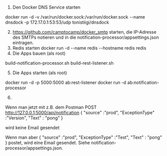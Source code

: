 1. Den Docker DNS Service starten

docker run -d -v /var/run/docker.sock:/var/run/docker.sock --name dnsdock -p 172.17.0.1:53:53/udp tonistiigi/dnsdock

2. https://github.com/camptocamp/docker_smtp starten, die IP-Adresse des SMTPs notieren
und in die notification-processor/appsettings.json eintragen.
3. Redis starten
docker run -d --name redis --hostname redis redis
4. Die Apps bauen (als root)

build-notification-processor.sh
build-rest-listener.sh

5. Die Apps starten (als root)

docker run -d -p 5000:5000 ab:rest-listener
docker run -d ab:notification-processor

6. 

Wenn man jetzt mit z.B. dem Postman 
POST http://127.0.0.1:5000/api/notification
{
"source" :"prod",
"ExceptionType" :"Version",
"Text" : "pong"
}

wird keine Email gesendet

Wenn man aber
{
"source" :"prod",
"ExceptionType" :"Test",
"Text" : "pong"
}
postet, wird eine Email gesendet.
Siehe notification-processor/appsettings.json.
